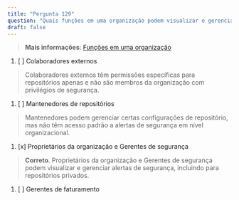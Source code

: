 ```yaml
---
title: "Pergunta 129"  
question: "Quais funções em uma organização podem visualizar e gerenciar alertas de segurança para repositórios privados?"  
draft: false  
---
```


> **Mais informações**: [Funções em uma organização](https://docs.github.com/en/organizations/managing-peoples-access-to-your-organization-with-roles/roles-in-an-organization)

1. [ ] Colaboradores externos  
  > Colaboradores externos têm permissões específicas para repositórios apenas e não são membros da organização com privilégios de segurança.  
1. [ ] Mantenedores de repositórios  
  > Mantenedores podem gerenciar certas configurações de repositório, mas não têm acesso padrão a alertas de segurança em nível organizacional.  
1. [x] Proprietários da organização e Gerentes de segurança  
  > **Correto**. Proprietários da organização e Gerentes de segurança podem visualizar e gerenciar alertas de segurança, incluindo para repositórios privados.  
1. [ ] Gerentes de faturamento  
